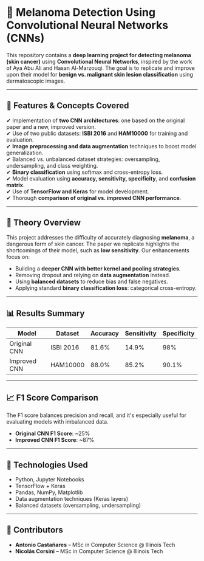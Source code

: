 # 🚀 Melanoma Detection Using Convolutional Neural Networks (CNNs)

This repository contains a **deep learning project for detecting melanoma (skin cancer)** using **Convolutional Neural Networks**, inspired by the work of Aya Abu Ali and Hasan Al-Marzouqi. The goal is to replicate and improve upon their model for **benign vs. malignant skin lesion classification** using dermatoscopic images.

---

## 📌 Features & Concepts Covered

✔ Implementation of **two CNN architectures**: one based on the original paper and a new, improved version.  
✔ Use of two public datasets: **ISBI 2016** and **HAM10000** for training and evaluation.  
✔ **Image preprocessing and data augmentation** techniques to boost model generalization.  
✔ Balanced vs. unbalanced dataset strategies: oversampling, undersampling, and class weighting.  
✔ **Binary classification** using softmax and cross-entropy loss.  
✔ Model evaluation using **accuracy, sensitivity, specificity**, and **confusion matrix**.  
✔ Use of **TensorFlow and Keras** for model development.  
✔ Thorough **comparison of original vs. improved CNN performance**.

---

## 📘 Theory Overview

This project addresses the difficulty of accurately diagnosing **melanoma**, a dangerous form of skin cancer. The paper we replicate highlights the shortcomings of their model, such as **low sensitivity**. Our enhancements focus on:

- Building a **deeper CNN with better kernel and pooling strategies**.
- Removing dropout and relying on **data augmentation** instead.
- Using **balanced datasets** to reduce bias and false negatives.
- Applying standard **binary classification loss**: categorical cross-entropy.

---

## 📊 Results Summary

| Model         | Dataset     | Accuracy | Sensitivity | Specificity |
|---------------|-------------|----------|-------------|-------------|
| Original CNN  | ISBI 2016   | 81.6%    | 14.9%       | 98%         |
| Improved CNN  | HAM10000    | 88.0%    | 85.2%       | 90.1%       |

---

## 📈 F1 Score Comparison

The F1 score balances precision and recall, and it's especially useful for evaluating models with imbalanced data.  
- **Original CNN F1 Score**: ~25%  
- **Improved CNN F1 Score**: ~87%  

---

## 🧠 Technologies Used

- Python, Jupyter Notebooks  
- TensorFlow + Keras  
- Pandas, NumPy, Matplotlib  
- Data augmentation techniques (Keras layers)  
- Balanced datasets (oversampling, undersampling)

---

## 🙌 Contributors

- **Antonio Castañares** – MSc in Computer Science @ Illinois Tech  
- **Nicolás Corsini** – MSc in Computer Science @ Illinois Tech
